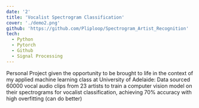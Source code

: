 ```yaml
---
date: '2'
title: 'Vocalist Spectrogram Classification'
cover: './demo2.png'
github: 'https://github.com/Pliploop/Spectrogram_Artist_Recognition'
tech:
  - Python
  - Pytorch
  - Github
  - Signal Processing
---
```


Personal Project given the opportunity to be brought to life in the context of my applied machine learning class at University of Adelaide: Data sourced 60000 vocal audio clips from 23 artists to train a computer vision model on their spectrograms for vocalist classification, achieving 70% accuracy with high overfitting (can do better)